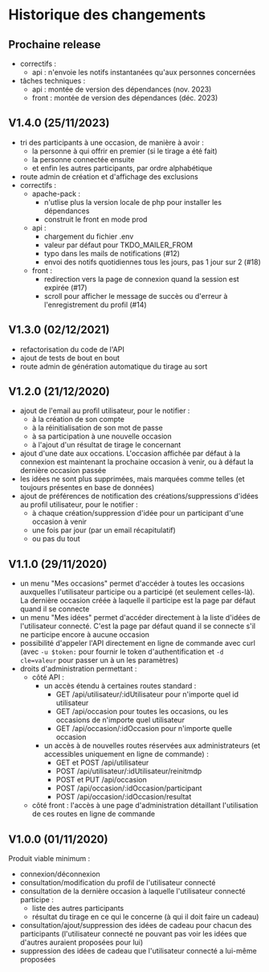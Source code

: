 # Historique des changements

## Prochaine release

- correctifs :
  - api : n'envoie les notifs instantanées qu'aux personnes concernées
- tâches techniques :
  - api : montée de version des dépendances (nov. 2023)
  - front : montée de version des dépendances (déc. 2023)

## V1.4.0 (25/11/2023)

- tri des participants à une occasion, de manière à avoir :
  - la personne à qui offrir en premier (si le tirage a été fait)
  - la personne connectée ensuite
  - et enfin les autres participants, par ordre alphabétique
- route admin de création et d'affichage des exclusions
- correctifs :
  - apache-pack :
    - n'utlise plus la version locale de php pour installer les dépendances
    - construit le front en mode prod
  - api :
    - chargement du fichier .env
    - valeur par défaut pour TKDO_MAILER_FROM
    - typo dans les mails de notifications (#12)
    - envoi des notifs quotidiennes tous les jours, pas 1 jour sur 2 (#18)
  - front :
    - redirection vers la page de connexion quand la session est expirée (#17)
    - scroll pour afficher le message de succès ou d'erreur à l'enregistrement du profil (#14)

## V1.3.0 (02/12/2021)

- refactorisation du code de l'API
- ajout de tests de bout en bout
- route admin de génération automatique du tirage au sort

## V1.2.0 (21/12/2020)

- ajout de l'email au profil utilisateur, pour le notifier :
  - à la création de son compte
  - à la réinitialisation de son mot de passe
  - à sa participation à une nouvelle occasion
  - à l'ajout d'un résultat de tirage le concernant
- ajout d'une date aux occations.
  L'occasion affichée par défaut à la connexion est maintenant la prochaine occasion à venir,
  ou à défaut la dernière occasion passée
- les idées ne sont plus supprimées, mais marquées comme telles (et toujours présentes en base de données)
- ajout de préférences de notification des créations/suppressions d'idées au profil utilisateur, pour le notifier :
  - à chaque création/suppression d'idée pour un participant d'une occasion à venir
  - une fois par jour (par un email récapitulatif)
  - ou pas du tout

## V1.1.0 (29/11/2020)

- un menu "Mes occasions" permet d'accéder à toutes les occasions
  auxquelles l'utilisateur participe ou a participé (et seulement celles-là).
  La dernière occasion créée à laquelle il participe est la page par défaut quand il se connecte
- un menu "Mes idées" permet d'accéder directement à la liste d'idées de l'utilisateur connecté.
  C'est la page par défaut quand il se connecte s'il ne participe encore à aucune occasion
- possibilité d'appeler l'API directement en ligne de commande avec curl
  (avec `-u $token:` pour fournir le token d'authentification
  et `-d cle=valeur` pour passer un à un les paramètres)
- droits d'administration permettant :
  - côté API :
    - un accès étendu à certaines routes standard :
      - GET /api/utilisateur/:idUtilisateur pour n'importe quel id utilisateur
      - GET /api/occasion pour toutes les occasions,
        ou les occasions de n'importe quel utilisateur
      - GET /api/occasion/:idOccasion pour n'importe quelle occasion
    - un accès à de nouvelles routes réservées aux administrateurs
      (et accessibles uniquement en ligne de commande) :
      - GET et POST /api/utilisateur
      - POST /api/utilisateur/:idUtilisateur/reinitmdp
      - POST et PUT /api/occasion
      - POST /api/occasion/:idOccasion/participant
      - POST /api/occasion/:idOccasion/resultat
  - côté front : l'accès à une page d'administration
    détaillant l'utilisation de ces routes en ligne de commande

## V1.0.0 (01/11/2020)

Produit viable minimum :

- connexion/déconnexion
- consultation/modification du profil de l'utilisateur connecté
- consultation de la dernière occasion à laquelle l'utilisateur connecté participe :
  - liste des autres participants
  - résultat du tirage en ce qui le concerne (à qui il doit faire un cadeau)
- consultation/ajout/suppression des idées de cadeau pour chacun des participants
  (l'utilisateur connecté ne pouvant pas voir les idées que d'autres auraient proposées pour lui)
- suppression des idées de cadeau que l'utilisateur connecté a lui-même proposées
